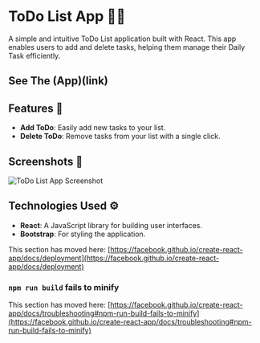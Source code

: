 # ToDo List App 🧑‍💻

A simple and intuitive ToDo List application built with React. This app enables users to add and delete tasks, helping them manage their Daily Task efficiently.

## See The (App)(link)

## Features 🌟

- **Add ToDo**: Easily add new tasks to your list.
- **Delete ToDo**: Remove tasks from your list with a single click.

## Screenshots 📸

![ToDo List App Screenshot]()

## Technologies Used ⚙️

- **React**: A JavaScript library for building user interfaces.
- **Bootstrap**: For styling the application.



This section has moved here: [https://facebook.github.io/create-react-app/docs/deployment](https://facebook.github.io/create-react-app/docs/deployment)

### `npm run build` fails to minify

This section has moved here: [https://facebook.github.io/create-react-app/docs/troubleshooting#npm-run-build-fails-to-minify](https://facebook.github.io/create-react-app/docs/troubleshooting#npm-run-build-fails-to-minify)
